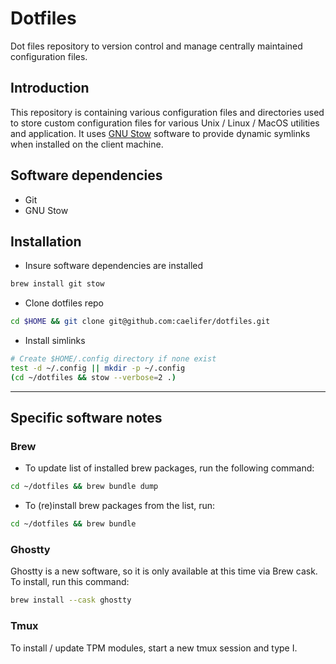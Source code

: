 # Dotfiles
Dot files repository to version control and manage centrally maintained configuration files.

## Introduction
This repository is containing various configuration files and directories used to store custom configuration files for various Unix / Linux / MacOS utilities and application. It uses [GNU Stow](https://www.gnu.org/software/stow/) software to provide dynamic symlinks when installed on the client machine.

## Software dependencies

- Git
- GNU Stow

## Installation
- Insure software dependencies are installed
```sh
brew install git stow
```

- Clone dotfiles repo
```sh
cd $HOME && git clone git@github.com:caelifer/dotfiles.git

```

- Install simlinks
```sh
# Create $HOME/.config directory if none exist
test -d ~/.config || mkdir -p ~/.config
(cd ~/dotfiles && stow --verbose=2 .)

```

***

## Specific software notes

### Brew

- To update list of installed brew packages, run the following command:
```sh
cd ~/dotfiles && brew bundle dump
```

- To (re)install brew packages from the list, run:
```sh
cd ~/dotfiles && brew bundle
```

### Ghostty
Ghostty is a new software, so it is only available at this time via Brew cask. To install, run this command:
```sh
brew install --cask ghostty
```


### Tmux
To install / update TPM modules, start a new tmux session and type <Ctrl-A> <shift>I.


